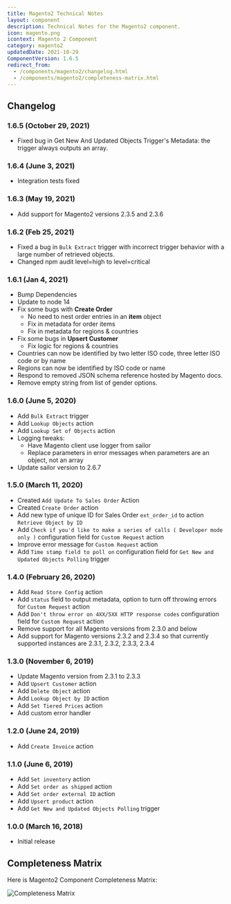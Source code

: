 ```yaml
---
title: Magento2 Technical Notes
layout: component
description: Technical Notes for the Magento2 component.
icon: magento.png
icontext: Magento 2 Component
category: magento2
updatedDate: 2021-10-29
ComponentVersion: 1.6.5
redirect_from:
  - /components/magento2/changelog.html
  - /components/magento2/completeness-matrix.html
---
```


## Changelog

### 1.6.5 (October 29, 2021)

* Fixed bug in Get New And Updated Objects Trigger's Metadata: the trigger always outputs an array.

### 1.6.4 (June 3, 2021)

* Integration tests fixed

### 1.6.3 (May 19, 2021)

* Add support for Magento2 versions 2.3.5 and 2.3.6

### 1.6.2 (Feb 25, 2021)

* Fixed a bug in `Bulk Extract` trigger with incorrect trigger behavior with a large number of retrieved objects.
* Changed npm audit level=high to level=critical  

### 1.6.1 (Jan 4, 2021)

* Bump Dependencies
* Update to node 14
* Fix some bugs with **Create Order**
  * No need to nest order entries in an **item** object
  * Fix in metadata for order items
  * Fix in metadata for regions & countries
* Fix some bugs in **Upsert Customer**
  * Fix logic for regions & countries
* Countries can now be identified by two letter ISO code, three letter ISO code or by name
* Regions can now be identified by ISO code or name     
* Respond to removed JSON schema reference hosted by Magento docs.
* Remove empty string from list of gender options.

### 1.6.0 (June 5, 2020)

* Add `Bulk Extract` trigger
* Add `Lookup Objects` action
* Add `Lookup Set of Objects` action
* Logging tweaks:
  * Have Magento client use logger from sailor
  * Replace parameters in error messages when parameters are an object, not an array
* Update sailor version to 2.6.7

### 1.5.0 (March 11, 2020)

* Created `Add Update To Sales Order` Action
* Created `Create Order` action
* Add new type of unique ID for Sales Order `ext_order_id` to action `Retrieve Object by ID`
* Add `Check if you'd like to make a series of calls ( Developer mode only )` configuration field for `Custom Request` action
* Improve error message for `Custom Request` action
* Add `Time stamp field to poll on` configuration field for `Get New and Updated Objects Polling` trigger

### 1.4.0 (February 26, 2020)

* Add `Read Store Config` action
* Add `status` field to output metadata, option to turn off throwing errors for `Custom Request` action
* Add `Don't throw error on 4XX/5XX HTTP response codes` configuration field for `Custom Request` action
* Remove support for all Magento versions from 2.3.0 and below
* Add support for Magento versions 2.3.2 and 2.3.4 so that currently supported instances are 2.3.1, 2.3.2, 2.3.3, 2.3.4

### 1.3.0 (November 6, 2019)

* Update Magento version from 2.3.1 to 2.3.3
* Add `Upsert Customer` action
* Add `Delete Object` action
* Add `Lookup Object by ID` action
* Add `Set Tiered Prices` action
* Add custom error handler

### 1.2.0 (June 24, 2019)

* Add `Create Invoice` action

### 1.1.0 (June 6, 2019)

* Add `Set inventory` action
* Add `Set order as shipped` action
* Add `Set order external ID` action
* Add `Upsert product` action
* Add `Get New and Updated Objects Polling` trigger

### 1.0.0 (March 16, 2018)

* Initial release

## Completeness Matrix

Here is Magento2 Component Completeness Matrix:

![Completeness Matrix](https://user-images.githubusercontent.com/16806832/75337701-25c18680-5896-11ea-9156-93767e043e78.png)
